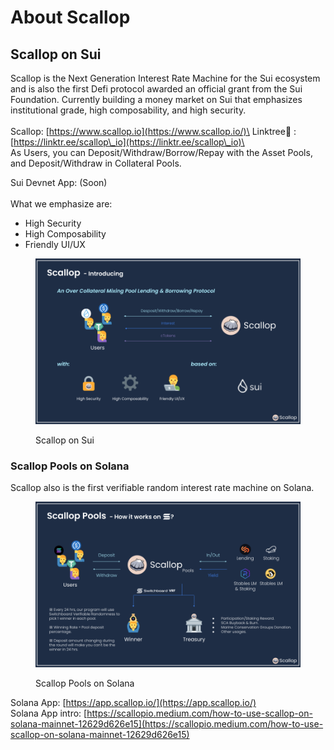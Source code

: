 # About Scallop

## **Scallop on Sui**

Scallop is the Next Generation Interest Rate Machine for the Sui ecosystem and is also the first Defi protocol awarded an official grant from the Sui Foundation. Currently building a money market on Sui that emphasizes institutional grade, high composability, and high security.\
\
Scallop: [https://www.scallop.io](https://www.scallop.io/)\
Linktree🌲 : [https://linktr.ee/scallop\_io](https://linktr.ee/scallop\_io)\
\
As Users, you can Deposit/Withdraw/Borrow/Repay with the Asset Pools, and Deposit/Withdraw in Collateral Pools.

Sui Devnet App: (Soon)\
\
What we emphasize are:

* High Security&#x20;
* High Composability
* Friendly UI/UX

<figure><img src=".gitbook/assets/Scallop Sui Deck.png" alt=""><figcaption><p>Scallop on Sui</p></figcaption></figure>

### &#x20;**Scallop Pools on Solana**

Scallop also is the first verifiable random interest rate machine on Solana.

<figure><img src=".gitbook/assets/Scallop Pool Deck.png" alt=""><figcaption><p>Scallop Pools on Solana</p></figcaption></figure>

Solana App: [https://app.scallop.io/](https://app.scallop.io/) \
Solana App intro: [https://scallopio.medium.com/how-to-use-scallop-on-solana-mainnet-12629d626e15](https://scallopio.medium.com/how-to-use-scallop-on-solana-mainnet-12629d626e15)
